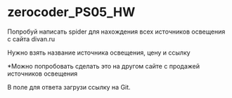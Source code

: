 # zerocoder_PS05_HW
 
Попробуй написать spider для нахождения всех источников освещения с сайта divan.ru

Нужно взять название источника освещения, цену и ссылку

*Можно попробовать сделать это на другом сайте с продажей источников освещения

В поле для ответа загрузи ссылку на Git.